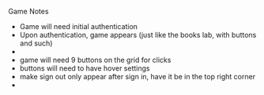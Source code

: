 Game Notes
- Game will need initial authentication
- Upon authentication, game appears (just like the books lab, with buttons and such)
- 
- game will need 9 buttons on the grid for clicks
- buttons will need to have hover settings
- make sign out only appear after sign in, have it be in the top right corner
- 
